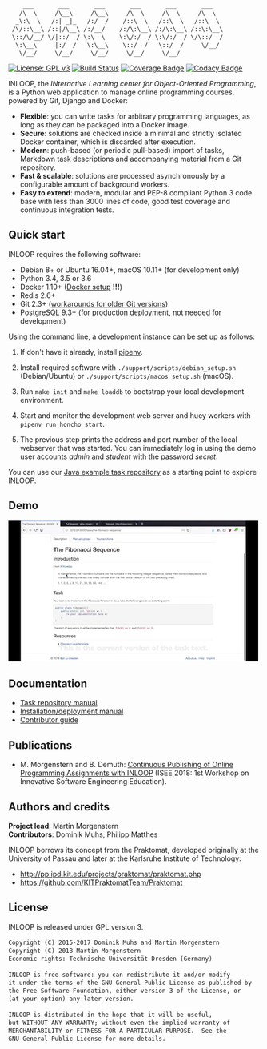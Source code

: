         ___       ___       ___       ___       ___       ___
       /\  \     /\__\     /\__\     /\  \     /\  \     /\  \
      _\:\  \   /:| _|_   /:/  /    /::\  \   /::\  \   /::\  \
     /\/::\__\ /::|/\__\ /:/__/    /:/\:\__\ /:/\:\__\ /::\:\__\
     \::/\/__/ \/|::/  / \:\  \    \:\/:/  / \:\/:/  / \/\::/  /
      \:\__\     |:/  /   \:\__\    \::/  /   \::/  /     \/__/
       \/__/     \/__/     \/__/     \/__/     \/__/

[![License: GPL v3](https://img.shields.io/badge/license-GPL%20v3-blue.svg)](http://www.gnu.org/licenses/gpl-3.0)
[![Build Status](https://travis-ci.org/st-tu-dresden/inloop.svg?branch=master)](https://travis-ci.org/st-tu-dresden/inloop)
[![Coverage Badge](https://api.codacy.com/project/badge/Coverage/2be604ceedf14603a56e165dfe1cae5a)](https://www.codacy.com/app/martinmo/inloop)
[![Codacy Badge](https://api.codacy.com/project/badge/Grade/2be604ceedf14603a56e165dfe1cae5a)](https://www.codacy.com/app/martinmo/inloop)

INLOOP, the *INteractive Learning center for Object-Oriented Programming*, is a Python web
application to manage online programming courses, powered by Git, Django and Docker:

- **Flexible**: you can write tasks for arbitrary programming languages, as long as they can be
  packaged into a Docker image.
- **Secure**: solutions are checked inside a minimal and strictly isolated Docker container, which
  is discarded after execution.
- **Modern**: push-based (or periodic pull-based) import of tasks, Markdown task descriptions and
  accompanying material from a Git repository.
- **Fast & scalable**: solutions are processed asynchronously by a configurable amount of
  background workers.
- **Easy to extend**: modern, modular and PEP-8 compliant Python 3 code base with less than 3000
  lines of code, good test coverage and continuous integration tests.


## Quick start

INLOOP requires the following software:

* Debian 8+ or Ubuntu 16.04+, macOS 10.11+ (for development only)
* Python 3.4, 3.5 or 3.6
* Docker 1.10+ ([Docker setup](docs/docker_setup.md) **!!!**)
* Redis 2.6+
* Git 2.3+ ([workarounds for older Git versions](docs/git_troubleshouting.md))
* PostgreSQL 9.3+ (for production deployment, not needed for development)

Using the command line, a development instance can be set up as follows:

1. If don't have it already, install [pipenv](https://docs.pipenv.org/install/).

2. Install required software with `./support/scripts/debian_setup.sh` (Debian/Ubuntu) or
   `./support/scripts/macos_setup.sh` (macOS).

3. Run `make init` and `make loaddb` to bootstrap your local development environment.

4. Start and monitor the development web server and huey workers with `pipenv run honcho start`.

5. The previous step prints the address and port number of the local webserver that was started.
   You can immediately log in using the demo user accounts *admin* and *student* with the password
   *secret*.

You can use our [Java example task repository][repo-example] as a starting point to explore INLOOP.

[repo-example]: https://github.com/st-tu-dresden/inloop-java-repository-example

## Demo

[![INLOOP demo on YouTube](docs/figures/video.jpg)](https://youtu.be/cZ_fGQzL5Sw)


## Documentation

* [Task repository manual](docs/task_repository_manual.md)
* [Installation/deployment manual](docs/INSTALL.md)
* [Contributor guide](CONTRIBUTING.md)


## Publications

* M. Morgenstern and B. Demuth: [Continuous Publishing of Online Programming Assignments with
  INLOOP][isee18pdf] (ISEE 2018: 1st Workshop on Innovative Software Engineering Education).

[isee18pdf]: http://ceur-ws.org/Vol-2066/isee2018paper08.pdf


## Authors and credits

**Project lead**: Martin Morgenstern<br>
**Contributors**: Dominik Muhs, Philipp Matthes

INLOOP borrows its concept from the Praktomat, developed originally at the
University of Passau and later at the Karlsruhe Institute of Technology:

* http://pp.ipd.kit.edu/projects/praktomat/praktomat.php
* https://github.com/KITPraktomatTeam/Praktomat


## License

INLOOP is released under GPL version 3.

    Copyright (C) 2015-2017 Dominik Muhs and Martin Morgenstern
    Copyright (C) 2018 Martin Morgenstern
    Economic rights: Technische Universität Dresden (Germany)

    INLOOP is free software: you can redistribute it and/or modify
    it under the terms of the GNU General Public License as published by
    the Free Software Foundation, either version 3 of the License, or
    (at your option) any later version.

    INLOOP is distributed in the hope that it will be useful,
    but WITHOUT ANY WARRANTY; without even the implied warranty of
    MERCHANTABILITY or FITNESS FOR A PARTICULAR PURPOSE.  See the
    GNU General Public License for more details.
